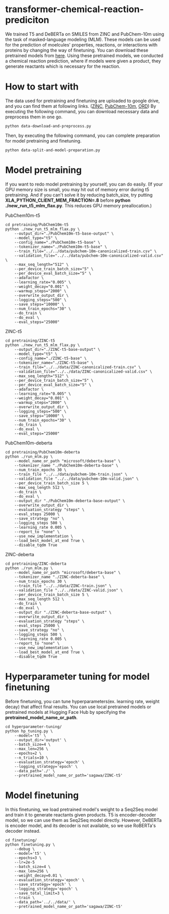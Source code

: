 # transformer-chemical-reaction-prediciton
We trained T5 and DeBERTa on SMILES from ZINC and PubChem-10m using the task of masked-language modeling (MLM). These models can be used for the prediction of moelcules' properties, reactions, or interactions with proteins by changing the way of finetuning. You can download these pretrained models from [here](https://huggingface.co/sagawa). Using these pretrained models, we conducted a chemical reaction prediction, where if models were given a product, they generate reactants which is necessary for the reaction.
# How to start with
The data used for pretraining and finetuning are uploaded to google drive, and you can find them at following links. ([ZINC](https://drive.google.com/drive/folders/1lSPCqh31zxTVEhuiPde7W3rZG8kPgp-z), [PubChem-10m](https://drive.google.com/file/d/1ygYs8dy1-vxD1Vx6Ux7ftrXwZctFjpV3/view), [ORD](https://drive.google.com/file/d/1BEk2GWhNU-Azj9hm77Z2wufsPN49wN0m/view))
By executing the following command, you can download necessary data and preprocess them in one go.
```
python data-download-and-preprocess.py
```
Then, by executing the following command, you can complete preparation for model pretraining and finetuning.
```
python data-split-and-model-preparation.py
```
# Model pretraining
If you want to redo model pretraining by yourself, you can do easily.
(If your GPU memory size is small, you may hit out of memory error during t5 pretraining. And if you can't solve it by reducing batch_size, try putting **XLA_PYTHON_CLIENT_MEM_FRACTION=.8** before **python ./new_run_t5_mlm_flax.py**. This reduces GPU memory preallocation.)


PubChem10m-t5
```
cd pretraining/PubChem10m-t5
python ./new_run_t5_mlm_flax.py \
    --output_dir="./PubChem10m-t5-base-output" \
    --model_type="t5" \
    --config_name="./PubChem10m-t5-base" \
    --tokenizer_name="./PubChem10m-t5-base" \
    --train_file="../../data/pubchem-10m-canonicalized-train.csv" \
    --validation_file="../../data/pubchem-10m-canonicalized-valid.csv" \
    --max_seq_length="512" \
    --per_device_train_batch_size="5" \
    --per_device_eval_batch_size="5" \
    --adafactor \
    --learning_rate="0.005" \
    --weight_decay="0.001" \
    --warmup_steps="2000" \
    --overwrite_output_dir \
    --logging_steps="500" \
    --save_steps="10000" \
    --num_train_epochs="30" \
    --do_train \
    --do_eval \
    --eval_steps="25000"
```

ZINC-t5
```
cd pretraining/ZINC-t5
python ./new_run_t5_mlm_flax.py \
    --output_dir="./ZINC-t5-base-output" \
    --model_type="t5" \
    --config_name="./ZINC-t5-base" \
    --tokenizer_name="./ZINC-t5-base" \
    --train_file="../../data/ZINC-canonicalized-train.csv" \
    --validation_file="../../data/ZINC-canonicalized-valid.csv" \
    --max_seq_length="512" \
    --per_device_train_batch_size="5" \
    --per_device_eval_batch_size="5" \
    --adafactor \
    --learning_rate="0.005" \
    --weight_decay="0.001" \
    --warmup_steps="2000" \
    --overwrite_output_dir \
    --logging_steps="500" \
    --save_steps="10000" \
    --num_train_epochs="30" \
    --do_train \
    --do_eval \
    --eval_steps="25000"
```

PubChem10m-deberta
```
cd pretraining/PubChem10m-deberta
python ./run_mlm.py \
    --model_name_or_path "microsoft/deberta-base" \
    --tokenizer_name "./PubChem10m-deberta-base" \
    --num_train_epochs 30 \
    --train_file "../../data/pubchem-10m-train.json" \
    --validation_file "../../data/pubchem-10m-valid.json" \
    --per_device_train_batch_size 5 \
    --max_seq_length 512 \
    --do_train \
    --do_eval \
    --output_dir "./PubChem10m-deberta-base-output" \
    --overwrite_output_dir \
    --evaluation_strategy "steps" \
    --eval_steps 25000 \
    --save_strategy "no" \
    --logging_steps 500 \
    --learning_rate 0.005 \
    --report_to "none" \
    --use_new_implementation \
    --load_best_model_at_end True \
    --disable_tqdm True
```

ZINC-deberta
```
cd pretraining/ZINC-deberta
python ./run_mlm.py \
    --model_name_or_path "microsoft/deberta-base" \
    --tokenizer_name "./ZINC-deberta-base" \
    --num_train_epochs 30 \
    --train_file "../../data/ZINC-train.json" \
    --validation_file "../../data/ZINC-valid.json" \
    --per_device_train_batch_size 5 \
    --max_seq_length 512 \
    --do_train \
    --do_eval \
    --output_dir "./ZINC-deberta-base-output" \
    --overwrite_output_dir \
    --evaluation_strategy "steps" \
    --eval_steps 25000 \
    --save_strategy "no" \
    --logging_steps 500 \
    --learning_rate 0.005 \
    --report_to "none" \
    --use_new_implementation \
    --load_best_model_at_end True \
    --disable_tqdm True
```

# Hyperparameter tuning for model finetuning
Before finetuning, you can tune hyperparameters(ex. learning rate, weight decay) that affect final results.
You can use local pretrained models or pretrained models at Hugging Face Hub by specifying the **pretrained_model_name_or_path**.
```
cd hyperparameter-tuning/
python hp_tuning.py \
    --model='t5' \
    --output_dir='output' \
    --batch_size=4 \
    --max_len=256 \
    --epochs=2 \
    --n_trials=10 \
    --evaluation_strategy='epoch' \
    --logging_strategy='epoch' \
    --data_path='./' \
    --pretrained_model_name_or_path='sagawa/ZINC-t5'
```

# Model finetuning
In this finetuning, we load pretrained model's weight to a Seq2Seq model and train it to generate reactants given products.
T5 is encoder-decoder model, so we can use them as Seq2Seq model directly. However, DeBERTa is encoder model, and its decoder is not available, so we use RoBERTa's decoder instead.
```
cd finetuning/
python finetuning.py \
	--debug \
	--model='t5' \
	--epochs=3 \
	--lr=2e-5
	--batch_size=4 \
	--max_len=256 \
	--weight_decay=0.01 \
	--evaluation_strategy='epoch' \
	--save_strategy='epoch' \
	--logging_strategy='epoch' \
	--save_total_limit=3 \
	--train \
	--data_path='../../data/' \
	--pretrained_model_name_or_path='sagawa/ZINC-t5'
```




